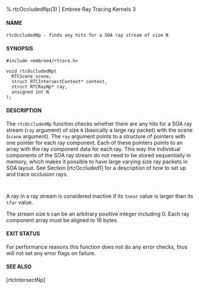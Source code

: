 % rtcOccludedNp(3) | Embree Ray Tracing Kernels 3

#### NAME

    rtcOccludedNp - finds any hits for a SOA ray stream of size N

#### SYNOPSIS

    #include <embree4/rtcore.h>

    void rtcOccludedNp(
      RTCScene scene,
      struct RTCIntersectContext* context,
      struct RTCRayNp* ray,
      unsigned int N
    );

#### DESCRIPTION

The `rtcOccludedNp` function checks whether there are any hits for a
SOA ray stream (`ray` argument) of size `N` (basically a large ray
packet) with the scene (`scene` argument). The `ray` argument points
to a structure of pointers with one pointer for each ray component.
Each of these pointers points to an array with the ray component data
for each ray. This way the individual components of the SOA ray stream
do not need to be stored sequentially in memory, which makes it
possible to have large varying size ray packets in SOA layout. See
Section [rtcOccluded1] for a description of how to set up and trace
occlusion rays.

``` {include=src/api/inc/context.md}
```

``` {include=src/api/inc/reorder.md}
```

A ray in a ray stream is considered inactive if its `tnear` value is
larger than its `tfar` value.

The stream size `N` can be an arbitrary positive integer including 0.
Each ray component array must be aligned to 16 bytes.

#### EXIT STATUS

For performance reasons this function does not do any error checks,
thus will not set any error flags on failure.

#### SEE ALSO

[rtcIntersectNp]
